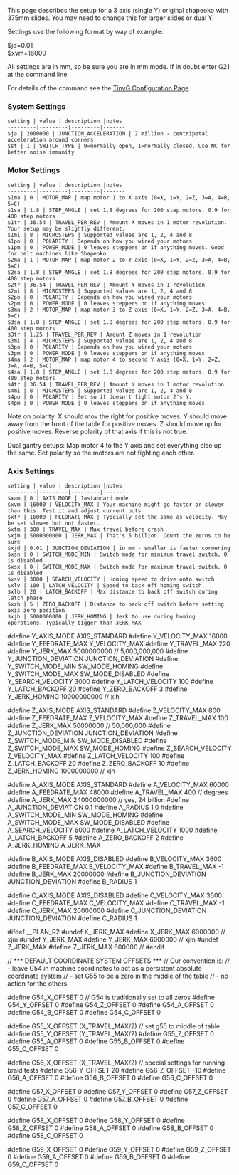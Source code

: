 This page describes the setup for a 3 axis (single Y) original shapeoko with 375mm slides. You may need to change this for larger slides or dual Y. 

Settings use the following format by way of example:

  $jd=0.01<br>
  $xvm=16000<br>

All settings are in mm, so be sure you are in mm mode. If in doubt enter  G21 at the command line.

For details of the command see the [TinyG Configuration Page](https://github.com/synthetos/TinyG/wiki/TinyG-Configuration)

### System Settings
	setting | value | description |notes
	---------|---------|---------|-------
	$ja | 2000000 | JUNCTION_ACCELERATION | 2 million - centripetal acceleration around corners
	$st | 1 | SWITCH_TYPE | 0=normally open, 1=normally closed. Use NC for better noise immunity 

### Motor Settings
	setting | value | description |notes
	---------|---------|---------|-------
	$1ma | 0 | MOTOR_MAP | map motor 1 to X axis (0=X, 1=Y, 2=Z, 3=A, 4=B, 5=C)
	$1sa | 1.8 | STEP_ANGLE | set 1.8 degrees for 200 step motors, 0.9 for 400 step motors
	$1tr | 36.54 | TRAVEL_PER_REV | Amount X moves in 1 motor revolution. Your setup may be slightly different.
	$1mi | 8 | MICROSTEPS | Supported values are 1, 2, 4 and 8
	$1po | 0 | POLARITY | Depends on how you wired your motors 
	$1pm | 0 | POWER_MODE | 0 leaves steppers on if anything moves. Good for belt machines like Shapeoko 
	$2ma | 1 | MOTOR_MAP | map motor 2 to Y axis (0=X, 1=Y, 2=Z, 3=A, 4=B, 5=C)
	$2sa | 1.8 | STEP_ANGLE | set 1.8 degrees for 200 step motors, 0.9 for 400 step motors
	$2tr | 36.54 | TRAVEL_PER_REV | Amount Y moves in 1 revolution
	$2mi | 8 | MICROSTEPS | Supported values are 1, 2, 4 and 8
	$2po | 0 | POLARITY | Depends on how you wired your motors 
	$2pm | 0 | POWER_MODE | 0 leaves steppers on if anything moves
	$3ma | 2 | MOTOR_MAP | map motor 3 to Z axis (0=X, 1=Y, 2=Z, 3=A, 4=B, 5=C)
	$3sa | 1.8 | STEP_ANGLE | set 1.8 degrees for 200 step motors, 0.9 for 400 step motors
	$3tr | 1.25 | TRAVEL_PER_REV | Amount Z moves in 1 revolution
	$3mi | 4 | MICROSTEPS | Supported values are 1, 2, 4 and 8
	$3po | 0 | POLARITY | Depends on how you wired your motors 
	$3pm | 0 | POWER_MODE | 0 leaves steppers on if anything moves
	$4ma | 2 | MOTOR_MAP | map motor 4 to second Y axis (0=X, 1=Y, 2=Z, 3=A, 4=B, 5=C)
	$4sa | 1.8 | STEP_ANGLE | set 1.8 degrees for 200 step motors, 0.9 for 400 step motors
	$4tr | 36.54 | TRAVEL_PER_REV | Amount Y moves in 1 motor revolution
	$4mi | 8 | MICROSTEPS | Supported values are 1, 2, 4 and 8
	$4po | 0 | POLARITY | Set so it doesn't fight motor 2's Y. 
	$4pm | 0 | POWER_MODE | 0 leaves steppers on if anything moves

Note on polarity. X should mov the right for positive moves. Y should move away from the front of the table for positive moves. Z should move up for positive moves. Reverse polarity of that axis if this is not true. 

Dual gantry setups: Map motor 4 to the Y axis and set everything else up the same. Set polarity so the motors are not fighting each other.


### Axis Settings
	setting | value | description |notes
	---------|---------|---------|-------
	$xam | 0 | AXIS_MODE | 1=standard mode
	$xvm | 16000 | VELOCITY_MAX | Your machine might go faster or slower than this. Test it and adjust current pots
	$xfr | 16000 | FEEDRATE_MAX | Typcially set the same as velocity. May be set slower but not faster.
	$xtm | 300 | TRAVEL_MAX | Max travel before crash
	$xjm | 5000000000 | JERK_MAX | That's 5 billion. Count the zeros to be sure
	$xjd | 0.01 | JUNCTION_DEVIATION | in mm - smaller is faster cornering
	$xsn | 0 | SWITCH_MODE_MIN | Switch mode for minimum travel switch. 0 is disabled
	$xsx | 0 | SWITCH_MODE_MAX | Switch mode for maximum travel switch. 0 is disabled
	$xsv | 3000 | SEARCH_VELOCITY | Homing speed to drive onto switch
	$xlv | 100 | LATCH_VELOCITY | Speed to back off homing switch
	$xlb | 20 | LATCH_BACKOFF | Max distance to back off switch during latch phase
	$xzb | 5 | ZERO_BACKOFF | Distance to back off switch before setting axis zero position
	$xjh | 5000000000 | JERK_HOMING | Jerk to use during homing operations. Typically bigger than JERK_MAX


#define Y_AXIS_MODE				AXIS_STANDARD
#define Y_VELOCITY_MAX			16000
#define Y_FEEDRATE_MAX			Y_VELOCITY_MAX
#define Y_TRAVEL_MAX			220
#define Y_JERK_MAX				5000000000			// 5,000,000,000
#define Y_JUNCTION_DEVIATION	JUNCTION_DEVIATION
#define Y_SWITCH_MODE_MIN		SW_MODE_HOMING
#define Y_SWITCH_MODE_MAX		SW_MODE_DISABLED
#define Y_SEARCH_VELOCITY		3000
#define Y_LATCH_VELOCITY		100
#define Y_LATCH_BACKOFF			20
#define Y_ZERO_BACKOFF			3
#define Y_JERK_HOMING			10000000000			// xjh

#define Z_AXIS_MODE				AXIS_STANDARD
#define Z_VELOCITY_MAX			800
#define Z_FEEDRATE_MAX			Z_VELOCITY_MAX
#define Z_TRAVEL_MAX			100
#define Z_JERK_MAX				50000000			// 50,000,000
#define Z_JUNCTION_DEVIATION	JUNCTION_DEVIATION
#define Z_SWITCH_MODE_MIN		SW_MODE_DISABLED
#define Z_SWITCH_MODE_MAX		SW_MODE_HOMING
#define Z_SEARCH_VELOCITY		Z_VELOCITY_MAX
#define Z_LATCH_VELOCITY		100
#define Z_LATCH_BACKOFF			20
#define Z_ZERO_BACKOFF			10
#define Z_JERK_HOMING			1000000000			// xjh

#define A_AXIS_MODE				AXIS_STANDARD
#define A_VELOCITY_MAX			60000
#define A_FEEDRATE_MAX			48000
#define A_TRAVEL_MAX			400					// degrees
#define A_JERK_MAX				24000000000			// yes, 24 billion
#define A_JUNCTION_DEVIATION	0.1
#define A_RADIUS				1.0
#define A_SWITCH_MODE_MIN		SW_MODE_HOMING
#define A_SWITCH_MODE_MAX		SW_MODE_DISABLED
#define A_SEARCH_VELOCITY		6000
#define A_LATCH_VELOCITY		1000
#define A_LATCH_BACKOFF			5
#define A_ZERO_BACKOFF			2
#define A_JERK_HOMING			A_JERK_MAX

#define B_AXIS_MODE				AXIS_DISABLED
#define B_VELOCITY_MAX			3600
#define B_FEEDRATE_MAX			B_VELOCITY_MAX
#define B_TRAVEL_MAX			-1
#define B_JERK_MAX				20000000
#define B_JUNCTION_DEVIATION	JUNCTION_DEVIATION
#define B_RADIUS				1

#define C_AXIS_MODE				AXIS_DISABLED
#define C_VELOCITY_MAX			3600
#define C_FEEDRATE_MAX			C_VELOCITY_MAX
#define C_TRAVEL_MAX			-1
#define C_JERK_MAX				20000000
#define C_JUNCTION_DEVIATION	JUNCTION_DEVIATION
#define C_RADIUS				1

#ifdef __PLAN_R2
#undef  X_JERK_MAX
#define X_JERK_MAX				6000000				// xjm
#undef  Y_JERK_MAX
#define Y_JERK_MAX				6000000				// xjm
#undef  Z_JERK_MAX
#define Z_JERK_MAX				600000				//
#endif

// *** DEFAULT COORDINATE SYSTEM OFFSETS ***
// Our convention is:
//	- leave G54 in machine coordinates to act as a persistent absolute coordinate system
//	- set G55 to be a zero in the middle of the table
//	- no action for the others

#define G54_X_OFFSET 0			// G54 is traditionally set to all zeros
#define G54_Y_OFFSET 0
#define G54_Z_OFFSET 0
#define G54_A_OFFSET 0
#define G54_B_OFFSET 0
#define G54_C_OFFSET 0

#define G55_X_OFFSET (X_TRAVEL_MAX/2)	// set g55 to middle of table
#define G55_Y_OFFSET (Y_TRAVEL_MAX/2)
#define G55_Z_OFFSET 0
#define G55_A_OFFSET 0
#define G55_B_OFFSET 0
#define G55_C_OFFSET 0

#define G56_X_OFFSET (X_TRAVEL_MAX/2)	// special settings for running braid tests
#define G56_Y_OFFSET 20
#define G56_Z_OFFSET -10
#define G56_A_OFFSET 0
#define G56_B_OFFSET 0
#define G56_C_OFFSET 0

#define G57_X_OFFSET 0
#define G57_Y_OFFSET 0
#define G57_Z_OFFSET 0
#define G57_A_OFFSET 0
#define G57_B_OFFSET 0
#define G57_C_OFFSET 0

#define G58_X_OFFSET 0
#define G58_Y_OFFSET 0
#define G58_Z_OFFSET 0
#define G58_A_OFFSET 0
#define G58_B_OFFSET 0
#define G58_C_OFFSET 0

#define G59_X_OFFSET 0
#define G59_Y_OFFSET 0
#define G59_Z_OFFSET 0
#define G59_A_OFFSET 0
#define G59_B_OFFSET 0
#define G59_C_OFFSET 0